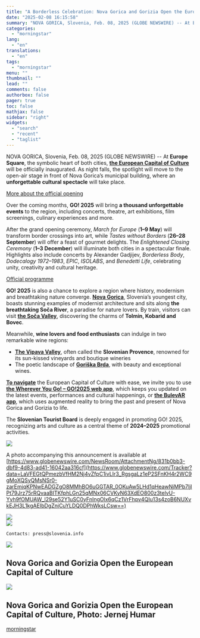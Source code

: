 ```yaml
---
title: "A Borderless Celebration: Nova Gorica and Gorizia Open the European Capital of Culture"
date: "2025-02-08 16:15:58"
summary: "NOVA GORICA, Slovenia, Feb. 08, 2025 (GLOBE NEWSWIRE) -- At Europe Square, the symbolic heart of both cities, the European Capital of Culture will be officially inaugurated. As night falls, the spotlight will move to the open-air stage in front of Nova Gorica’s municipal building, where an unforgettable cultural spectacle..."
categories:
  - "morningstar"
lang:
  - "en"
translations:
  - "en"
tags:
  - "morningstar"
menu: ""
thumbnail: ""
lead: ""
comments: false
authorbox: false
pager: true
toc: false
mathjax: false
sidebar: "right"
widgets:
  - "search"
  - "recent"
  - "taglist"
---
```


NOVA GORICA, Slovenia, Feb. 08, 2025 (GLOBE NEWSWIRE) -- At **Europe Square**, the symbolic heart of both cities, [**the European Capital of Culture**](https://www.globenewswire.com/Tracker?data=IFWoeW8ulsGwLGDTrtz8hDaBEzD8AREPpfPH0Bc0DhKNaHJLxRkh5JhJhF8AaaSf4WgjYERqs35qVg_HUVDu1ketzDHk_Eeyv89McoyrSqrRmdYOblg4lwf9q8xjgWaPeGJmpqGPaMo4Z9DlWKUdXQtxz6t6qqGUiuW3YzXcdd5HXBv122XSsHTPoWJmpUQYnVjBEY23EnvlePpX7Ij1Ng==) will be officially inaugurated. As night falls, the spotlight will move to the open-air stage in front of Nova Gorica’s municipal building, where an **unforgettable cultural spectacle** will take place.

[More about the official opening](https://www.globenewswire.com/Tracker?data=Nm_BWgf_1crKAvakQ8D6ElJ4L0ppXWHFypKPOvCu3YB510zOX9iWR5YBv5UVRG_gV2YjkGzg-uTaEucmdtFZw6c_JOsEtNMde17QP5QETZMPoaen3m315XLcFYJ09kqd9OAhe6oV-SEMOowcZfKssKSVAGZ_0UsnID-WyU41ajg9Aa92wTd6PUYTdnSB4Wea)

Over the coming months, **GO! 2025** will bring **a thousand unforgettable events** to the region, including concerts, theatre, art exhibitions, film screenings, culinary experiences and more.

After the grand opening ceremony, *March for Europe* (**1–9 May**) will transform border crossings into art, while *Tastes without Borders* (**26–28 September**) will offer a feast of gourmet delights. The *Enlightened Closing Ceremony* (**1–3 December**) will illuminate both cities in a spectacular finale. Highlights also include concerts by Alexander Gadjijev, *Borderless Body*, *Dodecalogy 1972–1983*, *EPIC*, *ISOLABS*, and *Benedetti Life*, celebrating unity, creativity and cultural heritage.

[Official programme](https://www.globenewswire.com/Tracker?data=6dEMzTgAGdF8AXI6W5EN7JryWbWI4uwP7XuaR4KcV8IFw81WX6feR_qM7D3FCPxacHPv_3WkDAeFAHHRmiaFbMBpt10EnK-AH2-iJO99fyovMhhmxnqxdbTyVjMbto1r3MJZY1YvmJCCSkrnKxeoHT_BJ6KSno8CbkhsQtmWtBZSLTGLGPwS00qfVq_Mg3nL)

**GO! 2025** is also a chance to explore a region where history, modernism and breathtaking nature converge. [**Nova Gorica**](https://www.globenewswire.com/Tracker?data=rMvcTvmAk2dmWMhsbFmzWy98avpbop1pl9olNxdsTOar2UWYjTwuig0GYmStrs95PZiBkRUhIon4a6Iyu-k25D68MhT4XQiYpM0sFJ7R-sU7UIAMCa6-Fxw-zGqkmVlCZWBhbE-BZXD-Aj9_QyKoZCayTLbNg53AMqk30aoNiZcAcJAgltJSX5QWk1cC8uAydj--F2LVKOW0Rm5Y-ksvGA==), Slovenia’s youngest city, boasts stunning examples of modernist architecture and sits along **the breathtaking Soča River**, a paradise for nature lovers. By train, visitors can visit [**the Soča Valley**](https://www.globenewswire.com/Tracker?data=IFWoeW8ulsGwLGDTrtz8hLDIidqRnb6EXQaEyBllAQSWqtvG4z1sI69pHC_NcdAvZ0Ueyk09sxJQb4rwWH7Y8IP7mBAcLY5HvoHxO94MJblMW-BwUDzRIlFuJ2RKPTp_D4wrgkzCRjyIwzhpg8eb5wMgxWs4JrfMgsYgd8RjNPQ=), discovering the charms of **Tolmin, Kobarid and Bovec**.

Meanwhile, **wine lovers and food enthusiasts** can indulge in two remarkable wine regions:

* [**The Vipava Valley**](https://www.slovenia.info/en/places-to-go/regions/mediterranean-karst-slovenia/nova-gorica-and-the-vipava-valley), often called the **Slovenian Provence**, renowned for its sun-kissed vineyards and boutique wineries
* The poetic landscape of [**Goriška Brda**](https://www.slovenia.info/en/places-to-go/regions/mediterranean-karst-slovenia/brda), with beauty and exceptional wines.

[**To navigate**](https://www.globenewswire.com/Tracker?data=13wllcg3c4r9YWhz3ptTUJSMLMWshShBfjSaBk6mcAzNZV9F3M6fJxnt5lwQbhC0FEnGsS8BgBxNUMYD5u6WtA0V2nnyn0xftuxzoX0LFIfungFL-hWAeHuXkVtV2wXt3deZPwriTNMvGh4UPqcSf9767lqmHzBJuZfzwGtnx6UuxaFMoaB_v0MprMvNd2koRP_AfEv3spKGIpe1JosPPBF7oiCQ0dapai1P8jz7rf6JN9az49M4NINKdwxZSixf) the European Capital of Culture with ease, we invite you to use [**the Wherever You Go! – GO!2025 web app**](https://www.globenewswire.com/Tracker?data=IFWoeW8ulsGwLGDTrtz8hFH5rL54VKj1bOIR2LZEYJaRYXqLVOQQ5bsp8_Um7RYmn8HqJh9LcC0sby5NI1_Aq6dCIe3xwFyHhDhFbb1izDAinYTybksgeEDKA0phgmZin1gY9p5MqKFPwvWxz4FjOfNyY3j5jSsmVxgZMzEYMmX54o3bK5x7sQYqlaOV6X7y), which keeps you updated on the latest events, performances and cultural happenings, or [**the BulevAR app**](https://www.globenewswire.com/Tracker?data=IFWoeW8ulsGwLGDTrtz8hHbWeepAwh3V93tVnZz4GpSToDk1NJjHmvz-V5JIyIDT_UyWT1r26IsKwsQ6RRpBLXEK-q_8Jgd6zVqidIzMa_Ydcu9nKEFFkWvXgaKx8U4oMdXU0qn66Uo8XBQDWWigd-vWug1JalRDOVoufZG5aDQ=), which uses augmented reality to bring the past and present of Nova Gorica and Gorizia to life.

The **Slovenian Tourist Board** is deeply engaged in promoting GO! 2025, recognizing arts and culture as a central theme of **2024–2025** promotional activities.

 ![](https://ml-eu.globenewswire.com/Resource/Download/831b0bb3-dbf9-4d83-ad41-16042aa316cf/go2025-jernej-humar.jpg)

A photo accompanying this announcement is available at [https://www.globenewswire.com/NewsRoom/AttachmentNg/831b0bb3-dbf9-4d83-ad41-16042aa316cf](https://www.globenewswire.com/Tracker?data=LaVFEGtQPmezbVfHM2Nj4vZfpC1ivLIr3_RgsgaLz1eP2SFnKH4r2WC9gMoXQSyQMsNSr0-zarEmjqKPNwEADGZgO8MMhBO6uGGTAR_0OKuAw5LHd1qHeawNjMPb7ljlPt79Jrz75rRQvaaBITKfphLGn25qMNx06CVKyN63XdEO800z3telvU-Yvh9fOMUAW_l29se52Y1uSC0yFnIngOlx6qCz1VrFhpv4QIu13s4zoB6NUXvkEJH3L1kgAEIbDgZnjCuYLDQ0DPhWksLCsw==)

 ![](https://www.globenewswire.com/newsroom/ti?nf=MTAwMTA0NzI3NSM0MDIwNTY2MDgjMjI2MzY1Mw==)   
 ![](https://ml-eu.globenewswire.com/media/Mzc0OTUwMTktNzJiMy00MDU5LTlmZWYtZGYxNWQ3Mjc3MzMzLTEyNzUyMDM=/tiny/Slovenian-Tourist-Board.png)
```
Contacts: press@slovenia.info
```

 [![](https://ml-eu.globenewswire.com/media/b42e689d-4b2b-49ba-88a5-456e5afacc9b/small/logo-ang-30-let-ang-png.png)](https://www.globenewswire.com/NewsRoom/AttachmentNg/b42e689d-4b2b-49ba-88a5-456e5afacc9b)

Nova Gorica and Gorizia Open the European Capital of Culture
------------------------------------------------------------

  [![](https://ml-eu.globenewswire.com/media/831b0bb3-dbf9-4d83-ad41-16042aa316cf/medium/nova-gorica-and-gorizia-open-the-european-capital-of-culture.jpg)](https://www.globenewswire.com/NewsRoom/AttachmentNg/831b0bb3-dbf9-4d83-ad41-16042aa316cf/en) 

Nova Gorica and Gorizia Open the European Capital of Culture, Photo: Jernej Humar
---------------------------------------------------------------------------------

[morningstar](https://www.morningstar.com/news/globe-newswire/1001047275/a-borderless-celebration-nova-gorica-and-gorizia-open-the-european-capital-of-culture)
